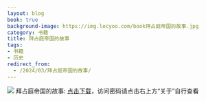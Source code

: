 ```yaml
---
layout: blog
book: true
background-image: https://img.locyoo.com/book拜占庭帝国的故事.jpg
category: 书籍
title: 拜占庭帝国的故事
tags:
- 书籍
- 历史
redirect_from:
  - /2024/03/拜占庭帝国的故事/
---
```

![](https://img.locyoo.com/book拜占庭帝国的故事.jpg)
拜占庭帝国的故事: <a name = "ref1" href="https://url18.ctfile.com/f/50983618-1350064490-b47801?p=3619">点击下载</a>，访问密码请点击右上方“关于”自行查看
